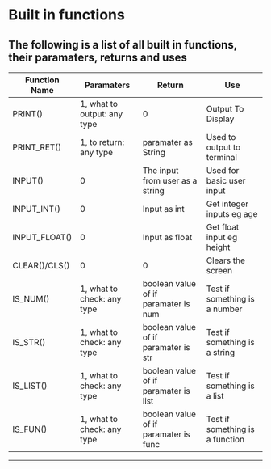 # Built in functions

**The following is a list of all built in functions, their paramaters, returns and uses**
--------------------------------------------------------------------------------------
| **Function Name** | **Paramaters**               | **Return**      | **Use**            |
|-------------------|------------------------------|-----------------|--------------------|
| PRINT()           | 1, what to output: any type  |     0           |  Output To Display |
| PRINT_RET()       | 1, to return: any type       | paramater as String |  Used to output to terminal
| INPUT() | 0 | The input from user as a string | Used for basic user input |     
| INPUT_INT() | 0 | Input as int| Get integer inputs eg age |
| INPUT_FLOAT() | 0 | Input as float | Get float input eg height |
| CLEAR()/CLS() | 0 | 0 | Clears the screen |
| IS_NUM() | 1, what to check: any type | boolean value of if paramater is num | Test if something is a number|
| IS_STR() | 1, what to check: any type | boolean value of if paramater is str | Test if something is a string|
| IS_LIST() | 1, what to check: any type | boolean value of if paramater is list | Test if something is a list|
| IS_FUN() | 1, what to check: any type | boolean value of if paramater is func | Test if something is a function|
--------------------------------------------------------------------------------------
